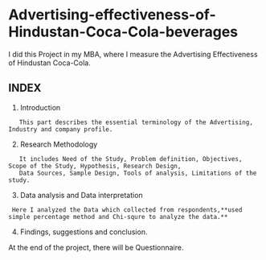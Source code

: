 # Advertising-effectiveness-of-Hindustan-Coca-Cola-beverages
I did this Project in my MBA, where I measure the Advertising Effectiveness of Hindustan Coca-Cola.  
## INDEX
1. Introduction
```
   This part describes the essential terminology of the Advertising, Industry and company profile.
```
2. Research Methodology
```
   It includes Need of the Study, Problem definition, Objectives, Scope of the Study, Hypothesis, Research Design, 
   Data Sources, Sample Design, Tools of analysis, Limitations of the study.
```
3. Data analysis and Data interpretation
 ```
  Here I analyzed the Data which collected from respondents,**used simple percentage method and Chi-squre to analyze the data.**
```
4. Findings, suggestions and conclusion.

At the end of the project, there will be Questionnaire.
